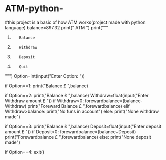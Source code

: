 # ATM-python-
#this project is a basic of how ATM works(project made with python language)
balance=897.32
print("    ATM    ")
print("""
1)        Balance
2)        Withdraw
3)        Deposit
4)        Quit


""")
Option=int(input("Enter Option: "))

if Option==1:
    print("Balance  £ ",balance)


if Option==2:
    print("Balance  £  ",balance)
    Withdraw=float(input("Enter Withdraw amount £ "))
    if Withdraw>0:
        forewardbalance=(balance-Withdraw)
        print("Foreward Balance  £ ",forewardbalance)
    elif Withdraw>balance:
        print("No funs in account")
    else:
        print("None withdraw made")

if Option==3:
    print("Balance  £ ",balance)
    Deposit=float(input("Enter deposit amount £ "))
    if Deposit>0:
        forewardbalance=(balance+Deposit)
        print("Forewardbalance  £ ",forewardbalance)
    else:
        print("None deposit made")


if Option==4:
    exit()
